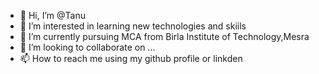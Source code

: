 - 👋 Hi, I’m @Tanu
- 👀 I’m interested in learning new technologies and skiils
- 🌱 I’m currently pursuing MCA from Birla Institute of Technology,Mesra
- 💞️ I’m looking to collaborate on ...
- 📫 How to reach me using my github profile or linkden 

<!---
Tanu1616/Tanu1616 is a ✨ special ✨ repository because its `README.md` (this file) appears on your GitHub profile.
You can click the Preview link to take a look at your changes.
--->
